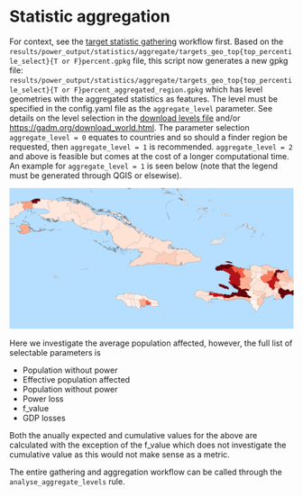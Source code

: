 # Statistic aggregation



For context, see the [target statistic gathering](target_specific.md) workflow first.
Based on the `results/power_output/statistics/aggregate/targets_geo_top{top_percentile_select}{T or F}percent.gpkg` file, this script now generates a new gpkg file: `results/power_output/statistics/aggregate/targets_geo_top{top_percentile_select}{T or F}percent_aggregated_region.gpkg`
which has level geometries with the aggregated statistics as features. The level must be specified in the config.yaml file
as the `aggregate_level` parameter. See details on the level selection in the [download levels file](../download/adminboundaries.md) and/or https://gadm.org/download_world.html.
The parameter selection `aggregate_level = 0` equates to countries and so should a finder region be requested, then  `aggregate_level = 1` is recommended.
 `aggregate_level = 2` and above is feasible but comes at the cost of a longer computational time. An example for `aggregate_level = 1` is seen below (note that the legend must be generated through QGIS or elsewise).


![Aggregate statistics with `aggregate_level = 1` example](../../img/aggregate2.png)

Here we investigate the average population affected, however, the full list of selectable parameters is
 - Population without power
 - Effective population affected
 - Population without power
 - Power loss
 - f_value
 - GDP losses

Both the anually expected and cumulative values for the above are calculated with the exception of the f_value which does not investigate the cumulative value as this would not
make sense as a metric.


The entire gathering and aggregation workflow can be called through the `analyse_aggregate_levels` rule.
